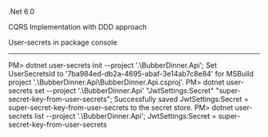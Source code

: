.Net 6.0

CQRS Implementation with DDD approach



User-secrets in package console

--------------------
PM> dotnet user-secrets init --project '.\BubberDinner.Api';
Set UserSecretsId to '7ba984ed-db2a-4695-abaf-3e14ab7c8e84' for MSBuild project '.\BubberDinner.Api\BubberDinner.Api.csproj'.
PM> dotnet user-secrets set --project '.\BubberDinner.Api' "JwtSettings:Secret" "super-secret-key-from-user-secrets";
Successfully saved JwtSettings:Secret = super-secret-key-from-user-secrets to the secret store.
PM> dotnet user-secrets list --project '.\BubberDinner.Api';
JwtSettings:Secret = super-secret-key-from-user-secrets